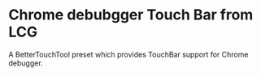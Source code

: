 # Chrome debubgger Touch Bar from LCG
A BetterTouchTool preset which provides TouchBar support for Chrome debugger.
